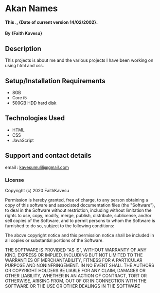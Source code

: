 # Akan Names
#### This ., {Date of current version 14/02/2002}.
#### By **{Faith Kavesu}**
## Description
This projects is about me and the various projects I have been working on using html and css.
## Setup/Installation Requirements
* 8GB
* Core i5
* 500GB HDD hard disk
## Technologies Used
* HTML
* CSS
* JavaScript
## Support and contact details
email : kavesumulili@gmail.com
### License
Copyright (c) 2020 FaithKavesu

Permission is hereby granted, free of charge, to any person obtaining a copy
of this software and associated documentation files (the "Software"), to deal
in the Software without restriction, including without limitation the rights
to use, copy, modify, merge, publish, distribute, sublicense, and/or sell
copies of the Software, and to permit persons to whom the Software is
furnished to do so, subject to the following conditions:

The above copyright notice and this permission notice shall be included in all
copies or substantial portions of the Software.

THE SOFTWARE IS PROVIDED "AS IS", WITHOUT WARRANTY OF ANY KIND, EXPRESS OR
IMPLIED, INCLUDING BUT NOT LIMITED TO THE WARRANTIES OF MERCHANTABILITY,
FITNESS FOR A PARTICULAR PURPOSE AND NONINFRINGEMENT. IN NO EVENT SHALL THE
AUTHORS OR COPYRIGHT HOLDERS BE LIABLE FOR ANY CLAIM, DAMAGES OR OTHER
LIABILITY, WHETHER IN AN ACTION OF CONTRACT, TORT OR OTHERWISE, ARISING FROM,
OUT OF OR IN CONNECTION WITH THE SOFTWARE OR THE USE OR OTHER DEALINGS IN THE
SOFTWARE